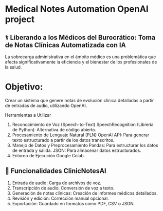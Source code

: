 # **Medical Notes Automation OpenAI project**

## ⚕ **Liberando a los Médicos del Burocrático: Toma de Notas Clínicas Automatizada con IA**

La sobrecarga administrativa en el ámbito médico es una problemática que afecta significativamente la eficiencia y el bienestar de los profesionales de la salud.

# **Objetivo:**
Crear un sistema que genere notas de evolución clínica detalladas a partir de entradas de audio, utilizando OpenAI.

Herramientas a Utilizar

1. Reconocimiento de Voz (Speech-to-Text)
SpeechRecognition (Librería de Python): Alternativa de código abierto.
2. Procesamiento de Lenguaje Natural (PLN)
OpenAI API: Para generar texto estructurado a partir de los datos transcritos.
3. Manejo de Datos y Preprocesamiento
Pandas: Para estructurar los datos de entrada y salida.
JSON: Para almacenar datos estructurados.
4. Entorno de Ejecución
Google Colab.


## 🛑 **Funcionalidades ClinicNotesAI**

1. Entrada de audio: Carga de archivos de voz.
2. Transcripción de audio: Conversión de voz a texto.
3. Generación de notas clínicas: Creación de informes médicos detallados.
4. Revisión y edición: Corrección manual opcional.
5. Exportación: Guardado en formatos como PDF, CSV o JSON.
